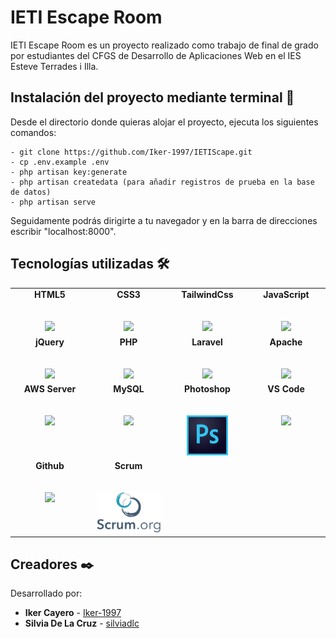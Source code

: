 # IETI Escape Room
IETI Escape Room es un proyecto realizado como trabajo de final de grado por estudiantes del CFGS de Desarrollo de Aplicaciones Web en el IES Esteve Terrades i Illa. 

## Instalación del proyecto mediante terminal 🔧
Desde el directorio donde quieras alojar el proyecto, ejecuta los siguientes comandos:
```
- git clone https://github.com/Iker-1997/IETIScape.git
- cp .env.example .env
- php artisan key:generate
- php artisan createdata (para añadir registros de prueba en la base de datos)
- php artisan serve
```
Seguidamente podrás dirigirte a tu navegador y en la barra de direcciones escribir "localhost:8000".

## Tecnologías utilizadas 🛠️
<table>
  <tbody>
    <tr valign="top">
      <td width="20%" align="center">
        <span><b>HTML5</b></span><br><br><br>
        <img height="64px" src="https://cdn.svgporn.com/logos/html-5.svg">
      </td>
      <td width="20%" align="center">
        <span><b>CSS3</b></span><br><br><br>
        <img height="64px" src="https://cdn.svgporn.com/logos/css-3.svg">
      </td>
      <td width="20%" align="center">
        <span><b>TailwindCss</b></span><br><br><br>
        <img height="64px" src="https://cdn.svgporn.com/logos/tailwindcss-icon.svg">
      </td>
      <td width="20%" align="center">
        <span><b>JavaScript</b></span><br><br><br>
        <img height="64px" src="https://cdn.svgporn.com/logos/javascript.svg">
      </td>
    </tr>
    <tr valign="top">
      <td width="20%" align="center">
        <span><b>jQuery</b></span><br><br><br>
        <img height="50px" src="https://cdn.svgporn.com/logos/jquery.svg">
      </td>
      <td width="20%" align="center">
        <span><b>PHP</b></span><br><br><br>
        <img height="64px" src="https://cdn.svgporn.com/logos/php.svg">
      </td>
      <td width="20%" align="center">
        <span><b>Laravel</b></span><br><br><br> 
        <img height="64px" src="https://cdn.svgporn.com/logos/laravel.svg">
      </td>
      <td width="20%" align="center">
        <span><b>Apache</b></span><br><br><br>
        <img height="64px" src="https://cdn.svgporn.com/logos/apache.svg">
      </td>
    </tr>
    <tr valign="top">
      <td width="20%" align="center">
        <span><b>AWS Server</b></span><br><br><br>
        <img height="64px" src="https://cdn.svgporn.com/logos/aws.svg">
      </td>
      <td width="20%" align="center">
        <span><b>MySQL</b></span><br><br><br>
        <img height="64px" src="https://cdn.svgporn.com/logos/mysql.svg">
      </td>
      <td width="20%" align="center">
        <span><b>Photoshop</b></span><br><br><br>
        <img height="64px" src="https://github.com/Iker-1997/IETIScape/blob/dev-silvia/documentation/photoshop-cc.svg">     
      </td>
      <td width="20%" align="center">
        <span><b>VS Code</b></span><br><br><br>
        <img height="64px" src="https://cdn.svgporn.com/logos/visual-studio-code.svg">
      </td>
    </tr>
    <tr valign="top">
      <td width="20%" align="center">
        <span><b>Github</b></span><br><br><br>
        <img height="64px" src="https://cdn.svgporn.com/logos/github-icon.svg">
      </td>
      <td width="20%" align="center">
        <span><b>Scrum</b></span><br><br><br>
        <img height="64px" src="https://github.com/Iker-1997/IETIScape/blob/dev-silvia/documentation/scrumorg-1.svg">     
      </td>
    </tr>
  </tbody>
</table>


## Creadores ✒️
Desarrollado por:
* **Iker Cayero** - [Iker-1997](https://github.com/Iker-1997)
* **Silvia De La Cruz** - [silviadlc](https://github.com/silviadlc)
